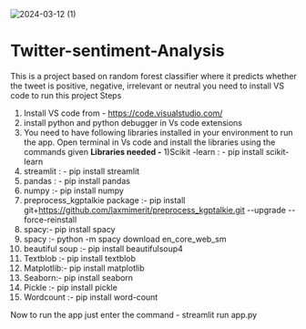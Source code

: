 

![2024-03-12 (1)](https://github.com/nitish2811/Twitter-sentiment-Analysis/assets/107723511/7d1f104f-fea2-4c72-8fb3-738ad0bc2a17)





# Twitter-sentiment-Analysis
This is a project based on random forest classifier where it predicts whether the tweet is positive, negative, irrelevant or neutral
you need to install VS code to run this project
Steps
1) Install VS code from - https://code.visualstudio.com/
2) install python and python debugger in Vs code extensions
3) You need to have following libraries installed in your environment to run the app. Open terminal in Vs code and install the libraries using the commands given
**Libraries needed -**
1)Scikit -learn : -   pip install scikit-learn
2) streamlit : - pip install streamlit
3) pandas : - pip install pandas
4) numpy :- pip install numpy
5) preprocess_kgptalkie package :- pip install git+https://github.com/laxmimerit/preprocess_kgptalkie.git --upgrade --force-reinstall
6) spacy:- pip install spacy
7) spacy :- python -m spacy download en_core_web_sm
8) beautiful soup :- pip install beautifulsoup4
9) Textblob :- pip install textblob
10) Matplotlib:- pip install matplotlib
11) Seaborn:- pip install seaborn
12) Pickle :- pip install pickle
13) Wordcount :- pip install word-count

Now to run the app
just enter the command - streamlit run app.py
